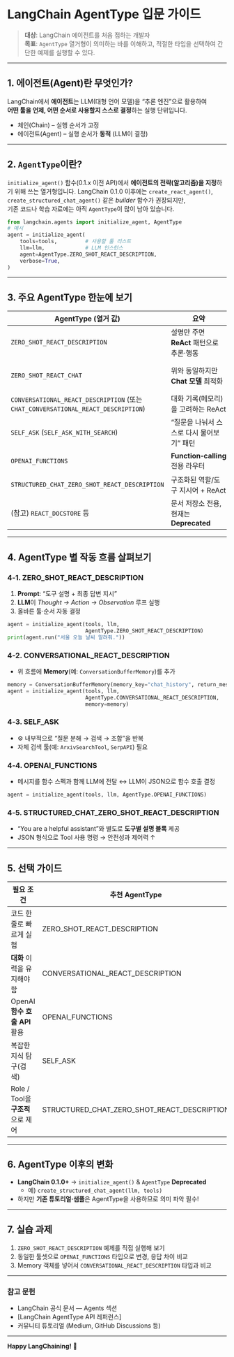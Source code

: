 
# LangChain AgentType 입문 가이드

> **대상**: LangChain 에이전트를 처음 접하는 개발자  
> **목표**: `AgentType` 열거형이 의미하는 바를 이해하고, 적절한 타입을 선택하여 간단한 예제를 실행할 수 있다.

---

## 1. 에이전트(Agent)란 무엇인가?
LangChain에서 **에이전트**는 LLM(대형 언어 모델)을 “추론 엔진”으로 활용하여  
**어떤 툴을 언제, 어떤 순서로 사용할지 스스로 결정**하는 실행 단위입니다.  
* 체인(Chain) – 실행 순서가 고정  
* 에이전트(Agent) – 실행 순서가 **동적** (LLM이 결정)

---

## 2. `AgentType`이란?
`initialize_agent()` 함수(0.1.x 이전 API)에서 **에이전트의 전략(알고리즘)을 지정**하기 위해 쓰는 열거형입니다.
LangChain 0.1.0 이후에는 `create_react_agent()`, `create_structured_chat_agent()` 같은 _builder_ 함수가 권장되지만,  
기존 코드나 학습 자료에는 아직 `AgentType`이 많이 남아 있습니다.

```python
from langchain.agents import initialize_agent, AgentType
# 예시
agent = initialize_agent(
    tools=tools,         # 사용할 툴 리스트
    llm=llm,             # LLM 인스턴스
    agent=AgentType.ZERO_SHOT_REACT_DESCRIPTION,
    verbose=True,
)
```

---

## 3. 주요 AgentType 한눈에 보기

| AgentType (열거 값) | 요약 | 내부 전략 | 주 사용처 |
|--------------------|------|-----------|-----------|
| `ZERO_SHOT_REACT_DESCRIPTION` | 설명만 주면 **ReAct** 패턴으로 추론·행동 | 입력→(Thought/Action) 반복→Answer | 사전지식 없는 간단한 작업 |
| `ZERO_SHOT_REACT_CHAT` | 위와 동일하지만 **Chat 모델** 최적화 | 동일 | 챗 기반 LLM(OpenAI GPT‑4o 등) |
| `CONVERSATIONAL_REACT_DESCRIPTION` (또는 `CHAT_CONVERSATIONAL_REACT_DESCRIPTION`) | 대화 기록(메모리)을 고려하는 ReAct | 대화 context + ReAct | 챗봇, 고객지원 |
| `SELF_ASK` (`SELF_ASK_WITH_SEARCH`) | “질문을 나눠서 스스로 다시 물어보기” 패턴 | Self‑Ask + 검색 툴 | 복잡한 지식 탐색 |
| `OPENAI_FUNCTIONS` | **Function‑calling** 전용 라우터 | 함수 매핑 테이블 | OpenAI 함수 호출 |
| `STRUCTURED_CHAT_ZERO_SHOT_REACT_DESCRIPTION` | 구조화된 역할/도구 지시어 + ReAct | 시스템/도구 프롬프트 → ReAct | 명확한 역할 구분 필요 |
| (참고) `REACT_DOCSTORE` 등 | 문서 저장소 전용, 현재는 **Deprecated** | – | – |

---

## 4. AgentType 별 작동 흐름 살펴보기

### 4‑1. ZERO_SHOT_REACT_DESCRIPTION
1. **Prompt**: “도구 설명 + 최종 답변 지시”
2. **LLM**이 *Thought → Action → Observation* 루프 실행
3. 올바른 툴·순서 자동 결정  
```python
agent = initialize_agent(tools, llm,
                         AgentType.ZERO_SHOT_REACT_DESCRIPTION)
print(agent.run("서울 오늘 날씨 알려줘."))
```

### 4‑2. CONVERSATIONAL_REACT_DESCRIPTION
* 위 흐름에 **Memory**(예: `ConversationBufferMemory`)를 추가  
```python
memory = ConversationBufferMemory(memory_key="chat_history", return_messages=True)
agent = initialize_agent(tools, llm,
                         AgentType.CONVERSATIONAL_REACT_DESCRIPTION,
                         memory=memory)
```

### 4‑3. SELF_ASK
* ⚙️ 내부적으로 “질문 분해 → 검색 → 조합”을 반복  
* 자체 검색 툴(예: `ArxivSearchTool`, `SerpAPI`) 필요

### 4‑4. OPENAI_FUNCTIONS
* 메시지를 함수 스펙과 함께 LLM에 전달 ↔ LLM이 JSON으로 함수 호출 결정  
```python
agent = initialize_agent(tools, llm, AgentType.OPENAI_FUNCTIONS)
```

### 4‑5. STRUCTURED_CHAT_ZERO_SHOT_REACT_DESCRIPTION
* “You are a helpful assistant”와 별도로 **도구별 설명 블록** 제공  
* JSON 형식으로 Tool 사용 명령 → 안전성과 제어력 ↑

---

## 5. 선택 가이드

| 필요 조건 | 추천 AgentType |
|-----------|---------------|
| 코드 한 줄로 빠르게 실험 | ZERO_SHOT_REACT_DESCRIPTION |
| **대화** 이력을 유지해야 함 | CONVERSATIONAL_REACT_DESCRIPTION |
| OpenAI **함수 호출 API** 활용 | OPENAI_FUNCTIONS |
| 복잡한 지식 탐구(검색) | SELF_ASK |
| Role / Tool을 **구조적**으로 제어 | STRUCTURED_CHAT_ZERO_SHOT_REACT_DESCRIPTION |

---

## 6. AgentType 이후의 변화
* **LangChain 0.1.0+** → `initialize_agent()` & `AgentType` **Deprecated**  
  * 예) `create_structured_chat_agent(llm, tools)`  
* 하지만 **기존 튜토리얼·샘플**은 AgentType을 사용하므로 의미 파악 필수!

---

## 7. 실습 과제
1. `ZERO_SHOT_REACT_DESCRIPTION` 예제를 직접 실행해 보기  
2. 동일한 툴셋으로 `OPENAI_FUNCTIONS` 타입으로 변경, 응답 차이 비교  
3. Memory 객체를 넣어서 `CONVERSATIONAL_REACT_DESCRIPTION` 타입과 비교

---

### 참고 문헌
* LangChain 공식 문서 — Agents 섹션  
* [LangChain AgentType API 레퍼런스]  
* 커뮤니티 튜토리얼 (Medium, GitHub Discussions 등)

---

**Happy LangChaining!** 🚀
